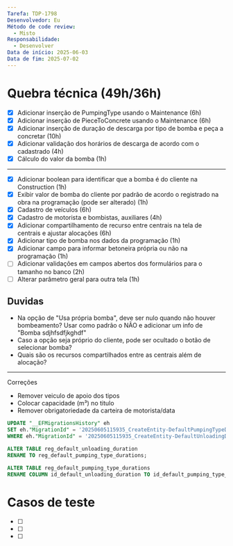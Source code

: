 ```yaml
---
Tarefa: TDP-1798
Desenvolvedor: Eu
Método de code review:
  - Misto
Responsabilidade:
  - Desenvolver
Data de início: 2025-06-03
Data de fim: 2025-07-02
---
```

# Quebra técnica (49h/36h)

- [x] Adicionar inserção de PumpingType usando o Maintenance (6h)
- [x] Adicionar inserção de PieceToConcrete usando o Maintenance (6h)
- [x] Adicionar inserção de duração de descarga por tipo de bomba e peça a concretar (10h)
- [x] Adicionar validação dos horários de descarga de acordo com o cadastrado (4h)
- [x] Cálculo do valor da bomba (1h)
----
- [x] Adicionar boolean para identificar que a bomba é do cliente na Construction (1h)
- [x] Exibir valor de bomba do cliente por padrão de acordo o registrado na obra na programação (pode ser alterado) (1h)
- [x] Cadastro de veículos (6h)
- [x] Cadastro de motorista e bombistas, auxiliares (4h)
- [x] Adicionar compartilhamento de recurso entre centrais na tela de centrais e ajustar alocações (6h)
- [x] Adicionar tipo de bomba nos dados da programação (1h)
- [x] Adicionar campo para informar betoneira própria ou não na programação (1h)
- [ ] Adicionar validações em campos abertos dos formulários para o tamanho no banco (2h)
- [ ] Alterar parâmetro geral para outra tela (1h)
## Duvidas

- Na opção de "Usa própria bomba", deve ser nulo quando não houver bombeamento? Usar como padrão o NÃO e adicionar um info de "Bomba sdjhfsdfjkghdf"
- Caso a opção seja próprio do cliente, pode ser ocultado o botão de selecionar bomba?
- Quais são os recursos compartilhados entre as centrais além de alocação?
---
Correções
- Remover veiculo de apoio dos tipos
- Colocar capacidade (m³) no titulo
- Remover obrigatoriedade da carteira de motorista/data

```sql
UPDATE "__EFMigrationsHistory" eh 
SET eh."MigrationId" = '20250605115935_CreateEntity-DefaultPumpingTypeDuration'
WHERE eh."MigrationId" = '20250605115935_CreateEntity-DefaultUnloadingDuration';

ALTER TABLE reg_default_unloading_duration
RENAME TO reg_default_pumping_type_durations;

ALTER TABLE reg_default_pumping_type_durations
RENAME COLUMN id_default_unloading_duration TO id_default_pumping_type_duration;
```
# Casos de teste

- [ ] 
- [ ] 
- [ ] 



